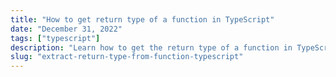 ```yaml
---
title: "How to get return type of a function in TypeScript"
date: "December 31, 2022"
tags: ["typescript"]
description: "Learn how to get the return type of a function in TypeScript."
slug: "extract-return-type-from-function-typescript"
---
```

